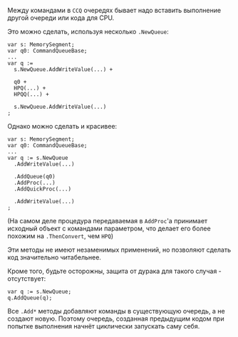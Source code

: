 ﻿


Между командами в `CCQ` очередях бывает надо вставить выполнение другой очереди или кода для CPU.

Это можно сделать, используя несколько `.NewQueue`:
```
var s: MemorySegment;
var q0: CommandQueueBase;
...
var q :=
  s.NewQueue.AddWriteValue(...) +
  
  q0 +
  HPQ(...) +
  HPQQ(...) +
  
  s.NewQueue.AddWriteValue(...)
;
```
Однако можно сделать и красивее:
```
var s: MemorySegment;
var q0: CommandQueueBase;
...
var q := s.NewQueue
  .AddWriteValue(...)
  
  .AddQueue(q0)
  .AddProc(...)
  .AddQuickProc(...)
  
  .AddWriteValue(...)
;
```
(На самом деле процедура передаваемая в `AddProc`'а принимает исходный объект с командами параметром, что делает его более похожим на `.ThenConvert`, чем `HPQ`)

Эти методы не имеют незаменимых применений, но позволяют сделать код значительно читабельнее.

Кроме того, будьте осторожны, защита от дурака для такого случая - отсутствует:
```
var q := s.NewQueue;
q.AddQueue(q);
```
Все `.Add*` методы добавляют команды в существующую очередь, а не создают новую.
Поэтому очередь, созданная предыдущим кодом при попытке выполнения начнёт циклически запускать саму себя.


